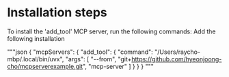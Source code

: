# Installation steps

To install the 'add_tool' MCP server, run the following commands:
Add the following installation 

"""json
{
  "mcpServers": {
    "add_tool": {
      "command": "/Users/raycho-mbp/.local/bin/uvx",
      "args": [
        "--from",
        "git+https://github.com/hyeonjoong-cho/mcpserverexample.git",
        "mcp-server"
      ]
    }
  }
}
"""